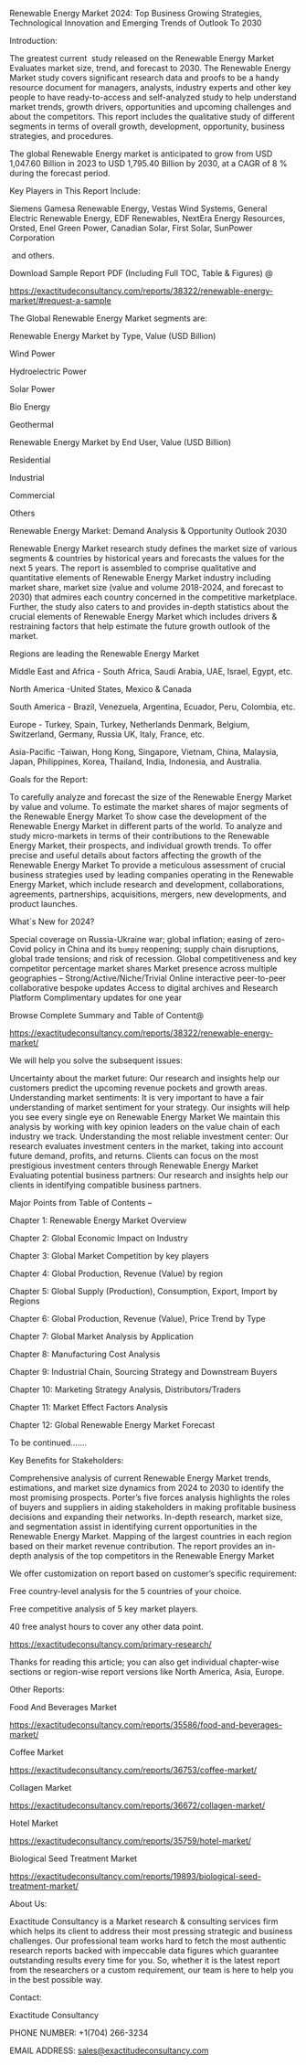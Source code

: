 Renewable Energy Market 2024: Top Business Growing Strategies, Technological Innovation and Emerging Trends of Outlook To 2030

Introduction:

The greatest current  study released on the Renewable Energy Market Evaluates market size, trend, and forecast to 2030. The Renewable Energy Market study covers significant research data and proofs to be a handy resource document for managers, analysts, industry experts and other key people to have ready-to-access and self-analyzed study to help understand market trends, growth drivers, opportunities and upcoming challenges and about the competitors. This report includes the qualitative study of different segments in terms of overall growth, development, opportunity, business strategies, and procedures.

The global Renewable Energy market is anticipated to grow from USD 1,047.60 Billion in 2023 to USD 1,795.40 Billion by 2030, at a CAGR of 8 % during the forecast period.

Key Players in This Report Include: 

Siemens Gamesa Renewable Energy, Vestas Wind Systems, General Electric Renewable Energy, EDF Renewables, NextEra Energy Resources, Orsted, Enel Green Power, Canadian Solar, First Solar, SunPower Corporation

 and others.

Download Sample Report PDF (Including Full TOC, Table & Figures) @ 

https://exactitudeconsultancy.com/reports/38322/renewable-energy-market/#request-a-sample

The Global Renewable Energy Market segments are:

Renewable Energy Market by Type, Value (USD Billion)

Wind Power

Hydroelectric Power

Solar Power

Bio Energy

Geothermal

Renewable Energy Market by End User, Value (USD Billion)

Residential

Industrial

Commercial

Others

Renewable Energy Market: Demand Analysis & Opportunity Outlook 2030

Renewable Energy Market research study defines the market size of various segments & countries by historical years and forecasts the values for the next 5 years. The report is assembled to comprise qualitative and quantitative elements of Renewable Energy Market industry including market share, market size (value and volume 2018-2024, and forecast to 2030) that admires each country concerned in the competitive marketplace. Further, the study also caters to and provides in-depth statistics about the crucial elements of Renewable Energy Market which includes drivers & restraining factors that help estimate the future growth outlook of the market.

Regions are leading the Renewable Energy Market

Middle East and Africa - South Africa, Saudi Arabia, UAE, Israel, Egypt, etc.

North America -United States, Mexico & Canada

South America - Brazil, Venezuela, Argentina, Ecuador, Peru, Colombia, etc.

Europe - Turkey, Spain, Turkey, Netherlands Denmark, Belgium, Switzerland, Germany, Russia UK, Italy, France, etc.

Asia-Pacific -Taiwan, Hong Kong, Singapore, Vietnam, China, Malaysia, Japan, Philippines, Korea, Thailand, India, Indonesia, and Australia.

Goals for the Report:

To carefully analyze and forecast the size of the Renewable Energy Market by value and volume.
To estimate the market shares of major segments of the Renewable Energy Market
To show case the development of the Renewable Energy Market in different parts of the world.
To analyze and study micro-markets in terms of their contributions to the Renewable Energy Market, their prospects, and individual growth trends.
To offer precise and useful details about factors affecting the growth of the Renewable Energy Market
To provide a meticulous assessment of crucial business strategies used by leading companies operating in the Renewable Energy Market, which include research and development, collaborations, agreements, partnerships, acquisitions, mergers, new developments, and product launches.

What`s New for 2024?

Special coverage on Russia-Ukraine war; global inflation; easing of zero-Covid policy in China and its `bumpy` reopening; supply chain disruptions, global trade tensions; and risk of recession.
Global competitiveness and key competitor percentage market shares
Market presence across multiple geographies – Strong/Active/Niche/Trivial
Online interactive peer-to-peer collaborative bespoke updates
Access to digital archives and Research Platform
Complimentary updates for one year

Browse Complete Summary and Table of Content@ 

https://exactitudeconsultancy.com/reports/38322/renewable-energy-market/

We will help you solve the subsequent issues:

Uncertainty about the market future: Our research and insights help our customers predict the upcoming revenue pockets and growth areas.
Understanding market sentiments: It is very important to have a fair understanding of market sentiment for your strategy. Our insights will help you see every single eye on Renewable Energy Market We maintain this analysis by working with key opinion leaders on the value chain of each industry we track.
Understanding the most reliable investment center: Our research evaluates investment centers in the market, taking into account future demand, profits, and returns. Clients can focus on the most prestigious investment centers through Renewable Energy Market
Evaluating potential business partners: Our research and insights help our clients in identifying compatible business partners.

Major Points from Table of Contents –

Chapter 1: Renewable Energy Market Overview

Chapter 2: Global Economic Impact on Industry

Chapter 3: Global Market Competition by key players

Chapter 4: Global Production, Revenue (Value) by region

Chapter 5: Global Supply (Production), Consumption, Export, Import by Regions

Chapter 6: Global Production, Revenue (Value), Price Trend by Type

Chapter 7: Global Market Analysis by Application

Chapter 8: Manufacturing Cost Analysis

Chapter 9: Industrial Chain, Sourcing Strategy and Downstream Buyers

Chapter 10: Marketing Strategy Analysis, Distributors/Traders

Chapter 11: Market Effect Factors Analysis

Chapter 12: Global Renewable Energy Market Forecast

To be continued…….

Key Benefits for Stakeholders:

Comprehensive analysis of current Renewable Energy Market trends, estimations, and market size dynamics from 2024 to 2030 to identify the most promising prospects.
Porter’s five forces analysis highlights the roles of buyers and suppliers in aiding stakeholders in making profitable business decisions and expanding their networks.
In-depth research, market size, and segmentation assist in identifying current opportunities in the Renewable Energy Market.
Mapping of the largest countries in each region based on their market revenue contribution.
The report provides an in-depth analysis of the top competitors in the Renewable Energy Market

We offer customization on report based on customer’s specific requirement:

Free country-level analysis for the 5 countries of your choice.

Free competitive analysis of 5 key market players.

40 free analyst hours to cover any other data point.

https://exactitudeconsultancy.com/primary-research/

Thanks for reading this article; you can also get individual chapter-wise sections or region-wise report versions like North America, Asia, Europe.

Other Reports:

Food And Beverages Market

https://exactitudeconsultancy.com/reports/35586/food-and-beverages-market/

Coffee Market

https://exactitudeconsultancy.com/reports/36753/coffee-market/

Collagen Market

https://exactitudeconsultancy.com/reports/36672/collagen-market/

Hotel Market

https://exactitudeconsultancy.com/reports/35759/hotel-market/

Biological Seed Treatment Market

https://exactitudeconsultancy.com/reports/19893/biological-seed-treatment-market/

About Us:

Exactitude Consultancy is a Market research & consulting services firm which helps its client to address their most pressing strategic and business challenges. Our professional team works hard to fetch the most authentic research reports backed with impeccable data figures which guarantee outstanding results every time for you. So, whether it is the latest report from the researchers or a custom requirement, our team is here to help you in the best possible way.

Contact: 

Exactitude Consultancy

PHONE NUMBER: +1(704) 266-3234

EMAIL ADDRESS: sales@exactitudeconsultancy.com
